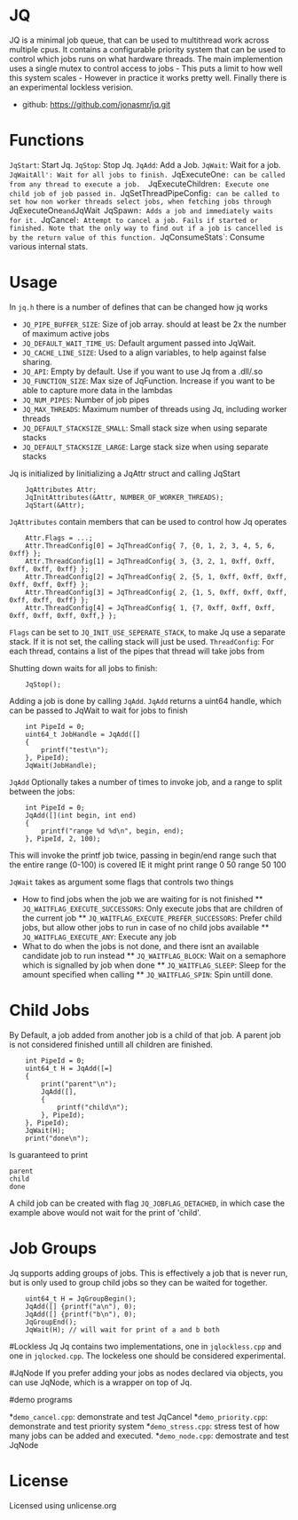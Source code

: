 # JQ

JQ is a minimal job queue, that can be used to multithread work across multiple cpus. 
It contains a configurable priority system that can be used to control which jobs runs on what hardware threads.
The main implemention uses a single mutex to control access to jobs - This puts a limit to how well this system scales - However in practice it works pretty well. 
Finally there is an experimental lockless verision.

* github: https://github.com/jonasmr/jq.git

# Functions

`JqStart`: Start Jq.
`JqStop`: Stop Jq.
`JqAdd`: Add a Job.
`JqWait`: Wait for a job.
`JqWaitAll': Wait for all jobs to finish.
`JqExecuteOne`: can be called from any thread to execute a job. 
`JqExecuteChildren`: Execute one child job of job passed in.
`JqSetThreadPipeConfig`: can be called to set how non worker threads select jobs, when fetching jobs through `JqExecuteOne` and `JqWait`
`JqSpawn`: Adds a job and immediately waits for it.
`JqCancel`: Attempt to cancel a job. Fails if started or finished. Note that the only way to find out if a job is cancelled is by the return value of this function.
`JqConsumeStats`: Consume various internal stats.

# Usage

In `jq.h` there is a number of defines that can be changed how jq works

* `JQ_PIPE_BUFFER_SIZE`: Size of job array. should at least be 2x the number of maximum active jobs
* `JQ_DEFAULT_WAIT_TIME_US`: Default argument passed into JqWait.
* `JQ_CACHE_LINE_SIZE`: Used to a align variables, to help against false sharing. 
* `JQ_API`: Empty by default. Use if you want to use Jq from a .dll/.so
* `JQ_FUNCTION_SIZE`: Max size of JqFunction. Increase if you want to be able to capture more data in the lambdas
* `JQ_NUM_PIPES`: Number of job pipes
* `JQ_MAX_THREADS`: Maximum number of threads using Jq, including worker threads
* `JQ_DEFAULT_STACKSIZE_SMALL`: Small stack size when using separate stacks
* `JQ_DEFAULT_STACKSIZE_LARGE`: Large stack size when using separate stacks


Jq is initialized by Iinitializing a JqAttr struct and calling JqStart

```
	JqAttributes Attr;
	JqInitAttributes(&Attr, NUMBER_OF_WORKER_THREADS);
	JqStart(&Attr);
```

`JqAttributes` contain members that can be used to control how Jq operates

```
	Attr.Flags = ...;
	Attr.ThreadConfig[0] = JqThreadConfig{ 7, {0, 1, 2, 3, 4, 5, 6, 0xff} };
	Attr.ThreadConfig[1] = JqThreadConfig{ 3, {3, 2, 1, 0xff, 0xff, 0xff, 0xff, 0xff} };
	Attr.ThreadConfig[2] = JqThreadConfig{ 2, {5, 1, 0xff, 0xff, 0xff, 0xff, 0xff, 0xff} };
	Attr.ThreadConfig[3] = JqThreadConfig{ 2, {1, 5, 0xff, 0xff, 0xff, 0xff, 0xff, 0xff} };
	Attr.ThreadConfig[4] = JqThreadConfig{ 1, {7, 0xff, 0xff, 0xff, 0xff, 0xff, 0xff, 0xff,} };
```	

`Flags` can be set to `JQ_INIT_USE_SEPERATE_STACK`, to make Jq use a separate stack. If it is not set, the calling stack will just be used.
`ThreadConfig`: For each thread, contains a list of the pipes that thread will take jobs from


Shutting down waits for all jobs to finish:

```
	JqStop();
```


Adding a job is done by calling `JqAdd`. `JqAdd` returns a uint64 handle, which can be passed to JqWait to wait for jobs to finish
```
	int PipeId = 0;
	uint64_t JobHandle = JqAdd([]
	{
		printf("test\n");
	}, PipeId);
	JqWait(JobHandle);

```

`JqAdd` Optionally takes a number of times to invoke job, and a range to split between the jobs:

```
	int PipeId = 0;
	JqAdd([](int begin, int end)
	{
		printf("range %d %d\n", begin, end);
	}, PipeId, 2, 100);
```
This will invoke the printf job twice, passing in begin/end range such that the entire range (0-100) is covered
IE it might print
range 0 50
range 50 100


`JqWait` takes as argument some flags that controls two things
* How to find jobs when the job we are waiting for is not finished
** `JQ_WAITFLAG_EXECUTE_SUCCESSORS`: Only execute jobs that are children of the current job
** `JQ_WAITFLAG_EXECUTE_PREFER_SUCCESSORS`: Prefer child jobs, but allow other jobs to run in case of no child jobs available
** `JQ_WAITFLAG_EXECUTE_ANY`: Execute any job
* What to do when the jobs is not done, and there isnt an available candidate job to run instead
** `JQ_WAITFLAG_BLOCK`: Wait on a semaphore which is signalled by job when done
** `JQ_WAITFLAG_SLEEP`: Sleep for the amount specified when calling
** `JQ_WAITFLAG_SPIN`: Spin untill done.



# Child Jobs

By Default, a job added from another job is a child of that job. A parent job is not considered finished untill all children are finished.

```
	int PipeId = 0;
	uint64_t H = JqAdd([=]
	{
		print("parent"\n");
		JqAdd([],
		{
			printf("child\n");
		}, PipeId);
	}, PipeId);
	JqWait(H);
	print("done\n");
```

Is guaranteed to print
```
parent
child
done
```

A child job can be created with flag `JQ_JOBFLAG_DETACHED`, in which case the example above would not wait for the print of 'child'.

# Job Groups

Jq supports adding groups of jobs. This is effectively a job that is never run, but is only used to group child jobs so they can be waited for together.

```
	uint64_t H = JqGroupBegin();
	JqAdd([] {printf("a\n"), 0);
	JqAdd([] {printf("b\n"), 0);
	JqGroupEnd();
	JqWait(H); // will wait for print of a and b both
```

#Lockless Jq
Jq contains two implementations, one in `jqlockless.cpp` and one in `jqlocked.cpp`. The lockeless one should be considered experimental. 

#JqNode
If you prefer adding your jobs as nodes declared via objects, you can use JqNode, which is a wrapper on top of Jq.


#demo programs

*`demo_cancel.cpp`: demonstrate and test JqCancel
*`demo_priority.cpp`: demonstrate and test priority system
*`demo_stress.cpp`: stress test of how many jobs can be added and executed.
*`demo_node.cpp`: demostrate and test JqNode

# License
Licensed using unlicense.org